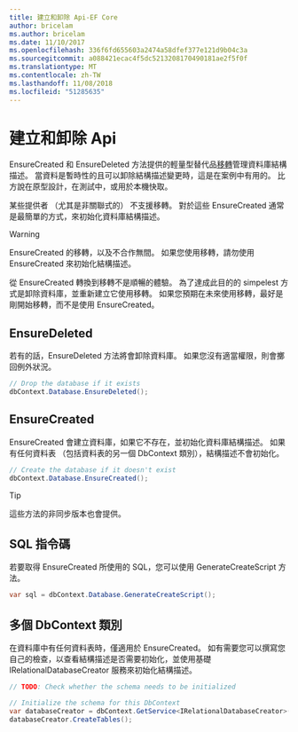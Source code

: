 ```yaml
---
title: 建立和卸除 Api-EF Core
author: bricelam
ms.author: bricelam
ms.date: 11/10/2017
ms.openlocfilehash: 336f6fd655603a2474a58dfef377e121d9b04c3a
ms.sourcegitcommit: a088421ecac4f5dc5213208170490181ae2f5f0f
ms.translationtype: MT
ms.contentlocale: zh-TW
ms.lasthandoff: 11/08/2018
ms.locfileid: "51285635"
---
```

# <a name="create-and-drop-apis"></a>建立和卸除 Api

EnsureCreated 和 EnsureDeleted 方法提供的輕量型替代品[移轉](migrations/index.md)管理資料庫結構描述。 當資料是暫時性的且可以卸除結構描述變更時，這是在案例中有用的。 比方說在原型設計，在測試中，或用於本機快取。

某些提供者 （尤其是非關聯式的） 不支援移轉。 對於這些 EnsureCreated 通常是最簡單的方式，來初始化資料庫結構描述。

> [!WARNING]
> EnsureCreated 的移轉，以及不合作無間。 如果您使用移轉，請勿使用 EnsureCreated 來初始化結構描述。

從 EnsureCreated 轉換到移轉不是順暢的體驗。 為了達成此目的的 simpelest 方式是卸除資料庫，並重新建立它使用移轉。 如果您預期在未來使用移轉，最好是剛開始移轉，而不是使用 EnsureCreated。

## <a name="ensuredeleted"></a>EnsureDeleted

若有的話，EnsureDeleted 方法將會卸除資料庫。 如果您沒有適當權限，則會擲回例外狀況。

``` csharp
// Drop the database if it exists
dbContext.Database.EnsureDeleted();
```

## <a name="ensurecreated"></a>EnsureCreated

EnsureCreated 會建立資料庫，如果它不存在，並初始化資料庫結構描述。 如果有任何資料表 （包括資料表的另一個 DbContext 類別），結構描述不會初始化。

``` csharp
// Create the database if it doesn't exist
dbContext.Database.EnsureCreated();
```

> [!TIP]
> 這些方法的非同步版本也會提供。

## <a name="sql-script"></a>SQL 指令碼

若要取得 EnsureCreated 所使用的 SQL，您可以使用 GenerateCreateScript 方法。

``` csharp
var sql = dbContext.Database.GenerateCreateScript();
```

## <a name="multiple-dbcontext-classes"></a>多個 DbContext 類別

在資料庫中有任何資料表時，僅適用於 EnsureCreated。 如有需要您可以撰寫您自己的檢查，以查看結構描述是否需要初始化，並使用基礎 IRelationalDatabaseCreator 服務來初始化結構描述。

``` csharp
// TODO: Check whether the schema needs to be initialized

// Initialize the schema for this DbContext
var databaseCreator = dbContext.GetService<IRelationalDatabaseCreator>();
databaseCreator.CreateTables();
```
